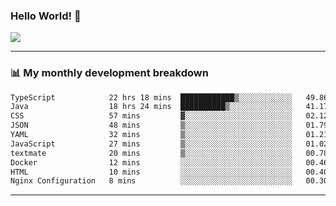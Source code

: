 ### Hello World! 👋

<a>
  <img align="center" src="https://github-readme-stats.vercel.app/api?username=megatunger&count_private=true&include_all_commits=true&bg_color=30,56CCF2,2F80ED&title_color=fff&text_color=fff" />
</a>

------
### 📊 My monthly development breakdown

<!--START_SECTION:waka-->

```txt
TypeScript            22 hrs 18 mins  ████████████▒░░░░░░░░░░░░   49.86 %
Java                  18 hrs 24 mins  ██████████▒░░░░░░░░░░░░░░   41.17 %
CSS                   57 mins         ▓░░░░░░░░░░░░░░░░░░░░░░░░   02.12 %
JSON                  48 mins         ▒░░░░░░░░░░░░░░░░░░░░░░░░   01.79 %
YAML                  32 mins         ▒░░░░░░░░░░░░░░░░░░░░░░░░   01.21 %
JavaScript            27 mins         ▒░░░░░░░░░░░░░░░░░░░░░░░░   01.02 %
textmate              20 mins         ▒░░░░░░░░░░░░░░░░░░░░░░░░   00.78 %
Docker                12 mins         ░░░░░░░░░░░░░░░░░░░░░░░░░   00.46 %
HTML                  10 mins         ░░░░░░░░░░░░░░░░░░░░░░░░░   00.40 %
Nginx Configuration   8 mins          ░░░░░░░░░░░░░░░░░░░░░░░░░   00.30 %
```

<!--END_SECTION:waka-->

------
